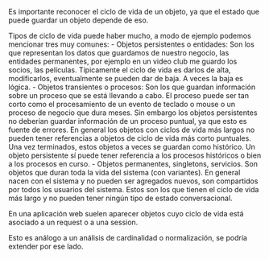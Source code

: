 Es importante reconocer el ciclo de vida de un objeto, ya que el estado que puede guardar un objeto depende de eso.

Tipos de ciclo de vida puede haber mucho, a modo de ejemplo podemos mencionar tres muy comunes: - Objetos persistentes o entidades: Son los que representan los datos que guardamos de nuestro negocio, las entidades permanentes, por ejemplo en un video club me guardo los socios, las películas. Típicamente el ciclo de vida es darlos de alta, modificarlos, eventualmente se pueden dar de baja. A veces la baja es lógica. - Objetos transientes o procesos: Son los que guardan información sobre un proceso que se está llevando a cabo. El proceso puede ser tan corto como el procesamiento de un evento de teclado o mouse o un proceso de negocio que dura meses. Sin embargo los objetos persistentes no deberían guardar información de un proceso puntual, ya que esto es fuente de errores. En general los objetos con ciclos de vida más largos no pueden tener referencias a objetos de ciclo de vida más corto puntuales. Una vez terminados, estos objetos a veces se guardan como histórico. Un objeto persistente sí puede tener referencia a los procesos históricos o bien a los procesos en curso. - Objetos permanentes, singletons, servicios. Son objetos que duran toda la vida del sistema (con variantes). En general nacen con el sistema y no pueden ser agregados nuevos, son compartidos por todos los usuarios del sistema. Estos son los que tienen el ciclo de vida más largo y no pueden tener ningún tipo de estado conversacional.

En una aplicación web suelen aparecer objetos cuyo ciclo de vida está asociado a un request o a una session.

Esto es análogo a un análisis de cardinalidad o normalización, se podría extender por ese lado.
